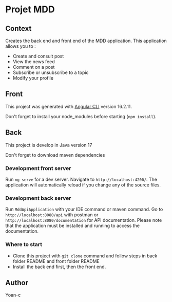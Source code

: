 # Projet MDD

## Context

Creates the back end and front end of the MDD application. This application allows you to :

- Create and consult post
- View the news feed
- Comment on a post
- Subscribe or unsubscribe to a topic
- Modify your profile

## Front

This project was generated with [Angular CLI](https://angular.io/cli) version 16.2.11.

Don't forget to install your node_modules before starting (`npm install`).

## Back

This project is develop in Java version 17

Don't forget to download maven dependencies

### Development front server

Run `ng serve` for a dev server. Navigate to `http://localhost:4200/`. The application will automatically reload if you change any of the source files.

### Development back server

Run `MddApiApplication` with your IDE command or maven command. Go to `http://localhost:8080/api` with postman or `http://localhost:8080/documentation` for API documentation. Please note that the application must be installed and running to access the documentation.

### Where to start

- Clone this project with `git clone` command and follow steps in back folder README and front folder README
- Install the back end first, then the front end.

## Author

Yoan-c
